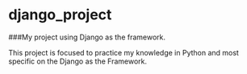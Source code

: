 # django_project
###My project using Django as the framework.

This project is focused to practice my knowledge in Python and most specific on the Django as the Framework.
